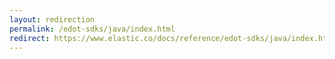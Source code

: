```yaml
---
layout: redirection
permalink: /edot-sdks/java/index.html
redirect: https://www.elastic.co/docs/reference/edot-sdks/java/index.html
---
```

